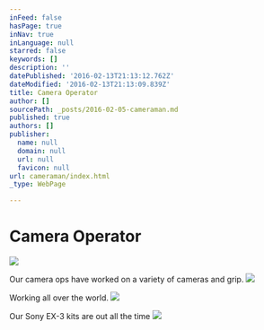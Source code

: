 ```yaml
---
inFeed: false
hasPage: true
inNav: true
inLanguage: null
starred: false
keywords: []
description: ''
datePublished: '2016-02-13T21:13:12.762Z'
dateModified: '2016-02-13T21:13:09.839Z'
title: Camera Operator
author: []
sourcePath: _posts/2016-02-05-cameraman.md
published: true
authors: []
publisher:
  name: null
  domain: null
  url: null
  favicon: null
url: cameraman/index.html
_type: WebPage

---
```

# Camera Operator
![](https://the-grid-user-content.s3-us-west-2.amazonaws.com/8d905092-5dc4-4485-b058-d2685f84f1e4.jpg)

Our camera ops have worked on a variety of cameras and grip.
![](https://the-grid-user-content.s3-us-west-2.amazonaws.com/b959641a-27db-4f10-bd68-c73d48c3d383.jpg)

Working all over the world.
![](https://the-grid-user-content.s3-us-west-2.amazonaws.com/3e5c6c49-e5bb-4882-b9de-443506b8ac7d.JPG)

Our Sony EX-3 kits are out all the time ![](https://the-grid-user-content.s3-us-west-2.amazonaws.com/69d7a3f1-39e1-4eb4-84df-1cdc0af35251.jpg)